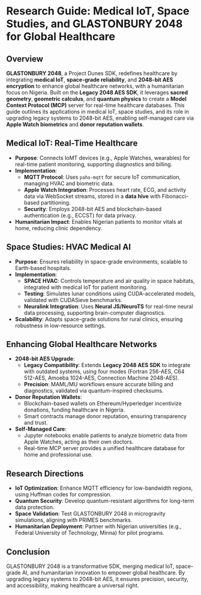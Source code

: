 # Research Guide: Medical IoT, Space Studies, and GLASTONBURY 2048 for Global Healthcare

## Overview
**GLASTONBURY 2048**, a Project Dunes SDK, redefines healthcare by integrating **medical IoT**, **space-grade reliability**, and **2048-bit AES encryption** to enhance global healthcare networks, with a humanitarian focus on Nigeria. Built on the **Legacy 2048 AES SDK**, it leverages **sacred geometry**, **geometric calculus**, and **quantum physics** to create a **Model Context Protocol (MCP)** server for real-time healthcare databases. This guide outlines its applications in medical IoT, space studies, and its role in upgrading legacy systems to 2048-bit AES, enabling self-managed care via **Apple Watch biometrics** and **donor reputation wallets**.

## Medical IoT: Real-Time Healthcare
- **Purpose**: Connects IoMT devices (e.g., Apple Watches, wearables) for real-time patient monitoring, supporting diagnostics and billing.[](https://www.nature.com/articles/s41598-025-95531-8)
- **Implementation**:
  - **MQTT Protocol**: Uses `paho-mqtt` for secure IoT communication, managing HVAC and biometric data.
  - **Apple Watch Integration**: Processes heart rate, ECG, and activity data via WebSocket streams, stored in a **data hive** with Fibonacci-based partitioning.
  - **Security**: Employs 2048-bit AES and blockchain-based authentication (e.g., ECCST) for data privacy.[](https://onlinelibrary.wiley.com/doi/full/10.1155/hbe2/4734288)
- **Humanitarian Impact**: Enables Nigerian patients to monitor vitals at home, reducing clinic dependency.[](https://www.informingscience.org/Publications?Type=MostDownloadedKevi)

## Space Studies: HVAC Medical AI
- **Purpose**: Ensures reliability in space-grade environments, scalable to Earth-based hospitals.
- **Implementation**:
  - **SPACE HVAC**: Controls temperature and air quality in space habitats, integrated with medical IoT for patient monitoring.
  - **Testing**: Simulates lunar conditions using CUDA-accelerated models, validated with CUDASieve benchmarks.
  - **Neuralink Integration**: Uses **Neural JS/NeuroTS** for real-time neural data processing, supporting brain-computer diagnostics.[](https://www.nature.com/articles/s41598-025-95531-8)
- **Scalability**: Adapts space-grade solutions for rural clinics, ensuring robustness in low-resource settings.

## Enhancing Global Healthcare Networks
- **2048-bit AES Upgrade**:
  - **Legacy Compatibility**: Extends **Legacy 2048 AES SDK** to integrate with outdated systems, using four modes (Fortran 256-AES, C64 512-AES, Amoeba 1024-AES, Connection Machine 2048-AES).
  - **Precision**: MAML/MU workflows ensure accurate billing and diagnostics, validated via quantum-inspired checksums.
- **Donor Reputation Wallets**:
  - Blockchain-based wallets on Ethereum/Hyperledger incentivize donations, funding healthcare in Nigeria.[](https://onlinelibrary.wiley.com/doi/full/10.1155/hbe2/4734288)
  - Smart contracts manage donor reputation, ensuring transparency and trust.
- **Self-Managed Care**:
  - Jupyter notebooks enable patients to analyze biometric data from Apple Watches, acting as their own doctors.
  - Real-time MCP server provides a unified healthcare database for home and professional use.

## Research Directions
- **IoT Optimization**: Enhance MQTT efficiency for low-bandwidth regions, using Huffman codes for compression.[](https://onlinelibrary.wiley.com/doi/10.1002/ett.70139?af=R)
- **Quantum Security**: Develop quantum-resistant algorithms for long-term data protection.[](https://bjbas.springeropen.com/articles/10.1186/s43088-025-00644-8)
- **Space Validation**: Test GLASTONBURY 2048 in microgravity simulations, aligning with PRIMES benchmarks.
- **Humanitarian Deployment**: Partner with Nigerian universities (e.g., Federal University of Technology, Minna) for pilot programs.[](https://pmc.ncbi.nlm.nih.gov/articles/PMC9603507/)

## Conclusion
GLASTONBURY 2048 is a transformative SDK, merging medical IoT, space-grade AI, and humanitarian innovation to empower global healthcare. By upgrading legacy systems to 2048-bit AES, it ensures precision, security, and accessibility, making healthcare a universal right.